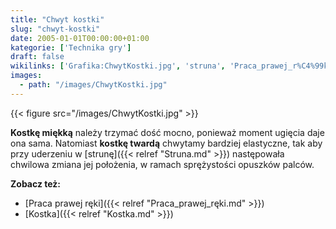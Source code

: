 ```yaml
---
title: "Chwyt kostki"
slug: "chwyt-kostki"
date: 2005-01-01T00:00:00+01:00
kategorie: ['Technika gry']
draft: false
wikilinks: ['Grafika:ChwytKostki.jpg', 'struna', 'Praca_prawej_r%C4%99ki', 'Kostka']
images:
  - path: "/images/ChwytKostki.jpg"
---
```

{{< figure src="/images/ChwytKostki.jpg" >}}

**Kostkę miękką** należy trzymać dość mocno, ponieważ moment ugięcia
daje ona sama. Natomiast **kostkę twardą** chwytamy bardziej elastyczne,
tak aby przy uderzeniu w [strunę]({{< relref "Struna.md" >}}) następowała
chwilowa zmiana jej położenia, w ramach sprężystości opuszków palców.

**Zobacz też:**

  - [Praca prawej ręki]({{< relref "Praca_prawej_ręki.md" >}})
  - [Kostka]({{< relref "Kostka.md" >}})


